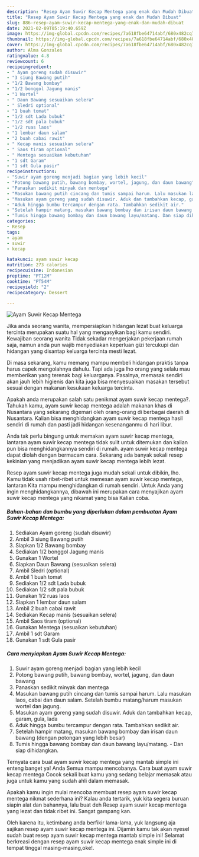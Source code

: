 ```yaml
---
description: "Resep Ayam Suwir Kecap Mentega yang enak dan Mudah Dibuat"
title: "Resep Ayam Suwir Kecap Mentega yang enak dan Mudah Dibuat"
slug: 886-resep-ayam-suwir-kecap-mentega-yang-enak-dan-mudah-dibuat
date: 2021-02-09T05:19:40.659Z
image: https://img-global.cpcdn.com/recipes/7a618fbe64714abf/680x482cq70/ayam-suwir-kecap-mentega-foto-resep-utama.jpg
thumbnail: https://img-global.cpcdn.com/recipes/7a618fbe64714abf/680x482cq70/ayam-suwir-kecap-mentega-foto-resep-utama.jpg
cover: https://img-global.cpcdn.com/recipes/7a618fbe64714abf/680x482cq70/ayam-suwir-kecap-mentega-foto-resep-utama.jpg
author: Alma Gonzales
ratingvalue: 4.8
reviewcount: 6
recipeingredient:
- " Ayam goreng sudah disuwir"
- "3 siung Bawang putih"
- "1/2 Bawang bombay"
- "1/2 bonggol Jagung manis"
- "1 Wortel"
- " Daun Bawang sesuaikan selera"
- " Sledri optional"
- "1 buah tomat"
- "1/2 sdt Lada bubuk"
- "1/2 sdt pala bubuk"
- "1/2 ruas laos"
- "1 lembar daun salam"
- "2 buah cabai rawit"
- " Kecap manis sesuaikan selera"
- " Saos tiram optional"
- " Mentega sesuaikan kebutuhan"
- "1 sdt Garam"
- "1 sdt Gula pasir"
recipeinstructions:
- "Suwir ayam goreng menjadi bagian yang lebih kecil"
- "Potong bawang putih, bawang bombay, wortel, jagung, dan daun bawang"
- "Panaskan sedikit minyak dan mentega"
- "Masukan bawang putih cincang dan tumis sampai harum. Lalu masukan laos, cabai dan daun salam. Setelah bumbu matang/harum masukan wortel dan jagung."
- "Masukan ayam goreng yang sudah disuwir. Aduk dan tambahkan kecap, garam, gula, lada"
- "Aduk hingga bumbu tercampur dengan rata. Tambahkan sedikit air."
- "Setelah hampir matang, masukan bawang bombay dan irisan daun bawang (dengan potongan yang lebih besar)"
- "Tumis hingga bawang bombay dan daun bawang layu/matang. Dan siap dihidangkan."
categories:
- Resep
tags:
- ayam
- suwir
- kecap

katakunci: ayam suwir kecap 
nutrition: 273 calories
recipecuisine: Indonesian
preptime: "PT12M"
cooktime: "PT54M"
recipeyield: "2"
recipecategory: Dessert

---
```



![Ayam Suwir Kecap Mentega](https://img-global.cpcdn.com/recipes/7a618fbe64714abf/680x482cq70/ayam-suwir-kecap-mentega-foto-resep-utama.jpg)

Jika anda seorang wanita, mempersiapkan hidangan lezat buat keluarga tercinta merupakan suatu hal yang mengasyikan bagi kamu sendiri. Kewajiban seorang  wanita Tidak sekadar mengerjakan pekerjaan rumah saja, namun anda pun wajib menyediakan keperluan gizi tercukupi dan hidangan yang disantap keluarga tercinta mesti lezat.

Di masa  sekarang, kamu memang mampu membeli hidangan praktis tanpa harus capek mengolahnya dahulu. Tapi ada juga lho orang yang selalu mau memberikan yang terenak bagi keluarganya. Pasalnya, memasak sendiri akan jauh lebih higienis dan kita juga bisa menyesuaikan masakan tersebut sesuai dengan makanan kesukaan keluarga tercinta. 



Apakah anda merupakan salah satu penikmat ayam suwir kecap mentega?. Tahukah kamu, ayam suwir kecap mentega adalah makanan khas di Nusantara yang sekarang digemari oleh orang-orang di berbagai daerah di Nusantara. Kalian bisa menghidangkan ayam suwir kecap mentega hasil sendiri di rumah dan pasti jadi hidangan kesenanganmu di hari libur.

Anda tak perlu bingung untuk memakan ayam suwir kecap mentega, lantaran ayam suwir kecap mentega tidak sulit untuk ditemukan dan kalian pun bisa menghidangkannya sendiri di rumah. ayam suwir kecap mentega dapat diolah dengan bermacam cara. Sekarang ada banyak sekali resep kekinian yang menjadikan ayam suwir kecap mentega lebih lezat.

Resep ayam suwir kecap mentega juga mudah sekali untuk dibikin, lho. Kamu tidak usah ribet-ribet untuk memesan ayam suwir kecap mentega, lantaran Kita mampu menghidangkan di rumah sendiri. Untuk Anda yang ingin menghidangkannya, dibawah ini merupakan cara menyajikan ayam suwir kecap mentega yang nikamat yang bisa Kalian coba.

<!--inarticleads1-->

##### Bahan-bahan dan bumbu yang diperlukan dalam pembuatan Ayam Suwir Kecap Mentega:

1. Sediakan  Ayam goreng (sudah disuwir)
1. Ambil 3 siung Bawang putih
1. Siapkan 1/2 Bawang bombay
1. Sediakan 1/2 bonggol Jagung manis
1. Gunakan 1 Wortel
1. Siapkan  Daun Bawang (sesuaikan selera)
1. Ambil  Sledri (optional)
1. Ambil 1 buah tomat
1. Sediakan 1/2 sdt Lada bubuk
1. Sediakan 1/2 sdt pala bubuk
1. Gunakan 1/2 ruas laos
1. Siapkan 1 lembar daun salam
1. Ambil 2 buah cabai rawit
1. Sediakan  Kecap manis (sesuaikan selera)
1. Ambil  Saos tiram (optional)
1. Gunakan  Mentega (sesuaikan kebutuhan)
1. Ambil 1 sdt Garam
1. Gunakan 1 sdt Gula pasir




<!--inarticleads2-->

##### Cara menyiapkan Ayam Suwir Kecap Mentega:

1. Suwir ayam goreng menjadi bagian yang lebih kecil
1. Potong bawang putih, bawang bombay, wortel, jagung, dan daun bawang
1. Panaskan sedikit minyak dan mentega
1. Masukan bawang putih cincang dan tumis sampai harum. Lalu masukan laos, cabai dan daun salam. Setelah bumbu matang/harum masukan wortel dan jagung.
1. Masukan ayam goreng yang sudah disuwir. Aduk dan tambahkan kecap, garam, gula, lada
1. Aduk hingga bumbu tercampur dengan rata. Tambahkan sedikit air.
1. Setelah hampir matang, masukan bawang bombay dan irisan daun bawang (dengan potongan yang lebih besar)
1. Tumis hingga bawang bombay dan daun bawang layu/matang. - Dan siap dihidangkan.




Ternyata cara buat ayam suwir kecap mentega yang mantab simple ini enteng banget ya! Anda Semua mampu mencobanya. Cara buat ayam suwir kecap mentega Cocok sekali buat kamu yang sedang belajar memasak atau juga untuk kamu yang sudah ahli dalam memasak.

Apakah kamu ingin mulai mencoba membuat resep ayam suwir kecap mentega nikmat sederhana ini? Kalau anda tertarik, yuk kita segera buruan siapin alat dan bahannya, lalu buat deh Resep ayam suwir kecap mentega yang lezat dan tidak ribet ini. Sangat gampang kan. 

Oleh karena itu, ketimbang anda berfikir lama-lama, yuk langsung aja sajikan resep ayam suwir kecap mentega ini. Dijamin kamu tak akan nyesel sudah buat resep ayam suwir kecap mentega mantab simple ini! Selamat berkreasi dengan resep ayam suwir kecap mentega enak simple ini di tempat tinggal masing-masing,oke!.

